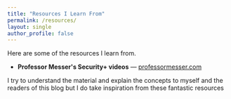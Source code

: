```yaml
---
title: "Resources I Learn From"
permalink: /resources/
layout: single
author_profile: false
---
```


Here are some of the resources I learn from.

- **Professor Messer's Security+ videos** — [professormesser.com](https://www.professormesser.com)

I try to understand the material and explain the concepts to myself and the readers of this blog but I do take inspiration from these fantastic resources
